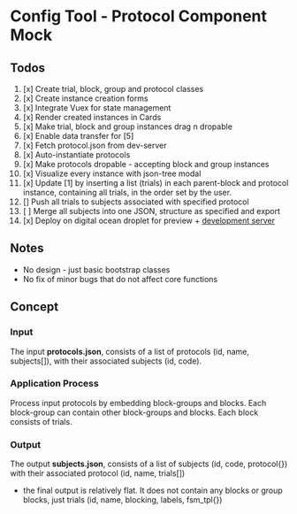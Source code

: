 # Config Tool - Protocol Component Mock

## Todos
1. [x] Create trial, block, group and protocol classes
2. [x] Create instance creation forms
3. [x] Integrate Vuex for state management
4. [x] Render created instances in Cards
5. [x] Make trial, block and group instances drag n dropable
6. [x] Enable data transfer for [5]
8. [x] Fetch protocol.json from dev-server
9. [x] Auto-instantiate protocols
10. [x] Make protocols dropable - accepting block and group instances
11. [x] Visualize every instance with json-tree modal
12. [x] Update [1] by inserting a list (trials) in each parent-block and protocol instance, containing all trials, in the order set by the user.
13. [] Push all trials to subjects associated with specified protocol
14. [ ] Merge all subjects into one JSON, structure as specified and export
15. [x] Deploy on digital ocean droplet for preview + [development server](https://github.com/aris-konstantinidis/config-tool_mock-server)

## Notes
- No design - just basic bootstrap classes
- No fix of minor bugs that do not affect core functions

## Concept
### Input
The input **protocols.json**, consists of a list of protocols (id, name, subjects[]), with their associated subjects (id, code).
### Application Process
Process input protocols by embedding block-groups and blocks. Each block-group can contain other block-groups and blocks. Each block consists of trials.
### Output
The output **subjects.json**, consists of a list of subjects (id, code, protocol{}) with their associated protocol (id, name, trials[])
- the final output is relatively flat. It does not contain any blocks or group blocks, just trials (id, name, blocking, labels, fsm_tpl{})
